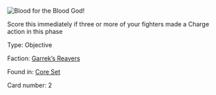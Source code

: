 
![Blood for the Blood God!](https://warhammerunderworlds.com/wp-content/uploads/sites/6/2017/12/002_ENG-Blood-for-the-Blood-God.png)

Score this immediately if three or more of your fighters made a Charge action in this phase

Type: Objective

Faction: [Garrek’s Reavers](/factions/garreks-reavers.md)

Found in: [Core Set](/locations/core-set.md)

Card number: 2
